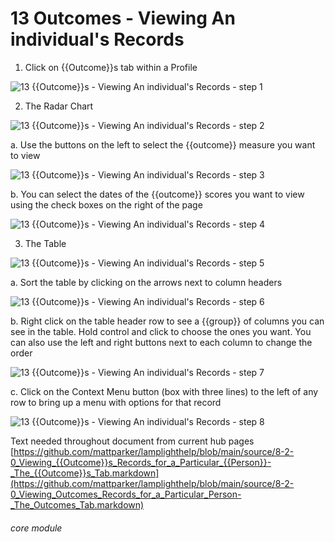 # 13 Outcomes - Viewing An individual's Records

1. Click on {{Outcome}}s tab within a Profile

![13 {{Outcome}}s - Viewing An individual's Records - step 1](13_Outcomes_-_Viewing_An_individual's_Records_im_1.png)

2. The Radar Chart

![13 {{Outcome}}s - Viewing An individual's Records - step 2](13_Outcomes_-_Viewing_An_individual's_Records_im_2.png)

a. Use the buttons on the left to select the {{outcome}} measure you want to view

![13 {{Outcome}}s - Viewing An individual's Records - step 3](13_Outcomes_-_Viewing_An_individual's_Records_im_3.png)

b. You can select the dates of the {{outcome}} scores you want to view using the check boxes on the right of the page

![13 {{Outcome}}s - Viewing An individual's Records - step 4](13_Outcomes_-_Viewing_An_individual's_Records_im_4.png)

3. The Table

![13 {{Outcome}}s - Viewing An individual's Records - step 5](13_Outcomes_-_Viewing_An_individual's_Records_im_5.png)

a. Sort the table by clicking on the arrows next to column headers

![13 {{Outcome}}s - Viewing An individual's Records - step 6](13_Outcomes_-_Viewing_An_individual's_Records_im_6.png)

b. Right click on the table header row to see a {{group}} of columns you can see in the table. Hold control and click to choose the ones you want. You can also use the left and right buttons next to each column to change the order

![13 {{Outcome}}s - Viewing An individual's Records - step 7](13_Outcomes_-_Viewing_An_individual's_Records_im_7.png)

c. Click on the Context Menu button (box with three lines) to the left of any row to bring up a menu with options for that record

![13 {{Outcome}}s - Viewing An individual's Records - step 8](13_Outcomes_-_Viewing_An_individual's_Records_im_8.png)

Text needed throughout document from current hub pages
[https://github.com/mattparker/lamplighthelp/blob/main/source/8-2-0_Viewing_{{Outcome}}s_Records_for_a_Particular_{{Person}}-_The_{{Outcome}}s_Tab.markdown](https://github.com/mattparker/lamplighthelp/blob/main/source/8-2-0_Viewing_Outcomes_Records_for_a_Particular_Person-_The_Outcomes_Tab.markdown)


###### core module
